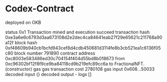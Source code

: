 # Codex-Contract

deployed on OKB



status	0x1 Transaction mined and execution succeed
transaction hash	0xe3a6e6c6793d3aa673108d2e2dec4ca84641eab27f29e65621c211768a90a12f
block hash	0xf48609b940cb1bcfd943cef8d4cdb450681d3114fe8b3cb521ea1c6136f05c80
block number	791890
contract address	0xc8003e583486ed30c704154f404d55bd8b018673
from	0xc96302bf12f8f9ce9ba84118cd9b219efc89cc6a
to	FractionalNFT.(constructor)
gas	 gas
transaction cost	2780108 gas 
input	0x608...50033
decoded input	{}
decoded output	 - 
logs	[]
